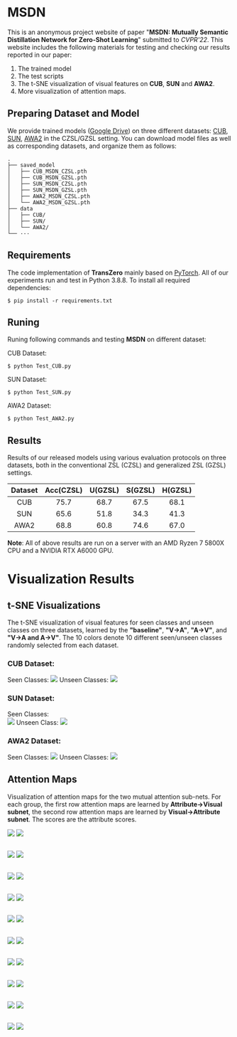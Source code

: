 # MSDN

This is an anonymous project website of paper "**MSDN: Mutually Semantic Distillation Network for Zero-Shot Learning**" submitted to *CVPR'22*. This website includes the following materials for testing and checking our results reported in our paper:

1. The trained model
2. The test scripts
3. The t-SNE visualization of visual features on **CUB**, **SUN** and **AWA2**. 
4. More visualization of attention maps.

## Preparing Dataset and Model

We provide trained models ([Google Drive](https://drive.google.com/drive/folders/1IBGfPXleu4E2BLTI4TlUL1jYSuwahbYC?usp=sharing)) on three different datasets: [CUB](http://www.vision.caltech.edu/visipedia/CUB-200-2011.html), [SUN](http://cs.brown.edu/~gmpatter/sunattributes.html), [AWA2](http://cvml.ist.ac.at/AwA2/) in the CZSL/GZSL setting. You can download model files as well as corresponding datasets, and organize them as follows: 
```
.
├── saved_model
│   ├── CUB_MSDN_CZSL.pth
│   ├── CUB_MSDN_GZSL.pth
│   ├── SUN_MSDN_CZSL.pth
│   ├── SUN_MSDN_GZSL.pth
│   ├── AWA2_MSDN_CZSL.pth
│   └── AWA2_MSDN_GZSL.pth
├── data
│   ├── CUB/
│   ├── SUN/
│   └── AWA2/
└── ···
```

## Requirements
The code implementation of **TransZero** mainly based on [PyTorch](https://pytorch.org/). All of our experiments run and test in Python 3.8.8. To install all required dependencies:
```
$ pip install -r requirements.txt
```
## Runing
Runing following commands and testing **MSDN** on different dataset:

CUB Dataset: 
```
$ python Test_CUB.py     
```
SUN Dataset:
```
$ python Test_SUN.py     
```
AWA2 Dataset: 
```
$ python Test_AWA2.py     
```

## Results
Results of our released models using various evaluation protocols on three datasets, both in the conventional ZSL (CZSL) and generalized ZSL (GZSL) settings.

| Dataset | Acc(CZSL) | U(GZSL) | S(GZSL) | H(GZSL) |
| :-----: | :-----: | :-----: | :-----: | :-----: |
| CUB | 75.7 | 68.7 | 67.5 | 68.1 |
| SUN | 65.6 | 51.8 | 34.3 | 41.3 |
| AWA2 | 68.8 | 60.8 | 74.6 | 67.0 |

**Note**: All of above results are run on a server with an AMD Ryzen 7 5800X CPU and a NVIDIA RTX A6000 GPU.

# Visualization Results
## t-SNE Visualizations
The t-SNE visualization of visual features for seen classes and unseen classes on three datasets, learned by the **"baseline"**, **"V->A"**, **"A->V"**, and **"V->A and A->V"**. The 10 colors denote 10 different seen/unseen classes randomly selected from each dataset.
### CUB Dataset: 
Seen Classes: 
![](images/tsne/cub_tsne_train_seen.png)
Unseen Classes: 
![](images/tsne/cub_tsne_test_unseen.png)

### SUN Dataset:
Seen Classes:  
![](images/tsne/sun_tsne_train_seen.png)
Unseen Class: 
![](images/tsne/sun_tsne_test_unseen.png)

### AWA2 Dataset: 
Seen Classes: 
![](images/tsne/awa2_tsne_train_seen.png)
Unseen Classes: 
![](images/tsne/awa2_tsne_test_unseen.png)

## Attention Maps
Visualization of attention maps for the two mutual attention sub-nets. For each group, the first row attention maps are learned by **Attribute->Visual subnet**, the second row attention maps are learned by **Visual->Attribute subnet**. The scores are the attribute scores. 

![](images/t-v/Acadian_Flycatcher_0008_795599.jpg)
![](images/v-t/Acadian_Flycatcher_0008_795599.jpg)
##
![](images/t-v/American_Goldfinch_0092_32910.jpg)
![](images/v-t/American_Goldfinch_0092_32910.jpg)
##
![](images/t-v/Canada_Warbler_0117_162394.jpg)
![](images/v-t/Canada_Warbler_0117_162394.jpg)
##
![](images/t-v/Elegant_Tern_0085_151091.jpg)
![](images/v-t/Elegant_Tern_0085_151091.jpg)
##
![](images/t-v/European_Goldfinch_0025_794647.jpg)
![](images/v-t/European_Goldfinch_0025_794647.jpg)
##

![](images/t-v/Vesper_Sparrow_0090_125690.jpg)
![](images/v-t/Vesper_Sparrow_0090_125690.jpg)
##
![](images/t-v/Western_Gull_0058_53882.jpg)
![](images/v-t/Western_Gull_0058_53882.jpg)
##
![](images/t-v/White_Throated_Sparrow_0128_128956.jpg)
![](images/v-t/White_Throated_Sparrow_0128_128956.jpg)
##
![](images/t-v/Winter_Wren_0118_189805.jpg)
![](images/v-t/Winter_Wren_0118_189805.jpg)
##
![](images/t-v/Yellow_Breasted_Chat_0044_22106.jpg)
![](images/v-t/Yellow_Breasted_Chat_0044_22106.jpg)
